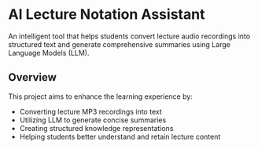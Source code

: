 # AI Lecture Notation Assistant

An intelligent tool that helps students convert lecture audio recordings into structured text and generate comprehensive summaries using Large Language Models (LLM).

## Overview

This project aims to enhance the learning experience by:
- Converting lecture MP3 recordings into text
- Utilizing LLM to generate concise summaries
- Creating structured knowledge representations
- Helping students better understand and retain lecture content
